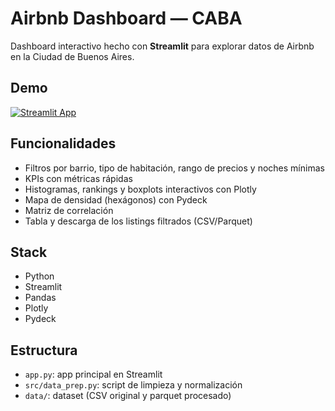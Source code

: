 # Airbnb Dashboard — CABA

Dashboard interactivo hecho con **Streamlit** para explorar datos de Airbnb en la Ciudad de Buenos Aires.

## Demo
 [![Streamlit App](https://static.streamlit.io/badges/streamlit_badge_black_white.svg)](https://airbnb-dashboard-dvkswvc9wyr8nguxfgd2bn.streamlit.app/)


## Funcionalidades
- Filtros por barrio, tipo de habitación, rango de precios y noches mínimas
- KPIs con métricas rápidas
- Histogramas, rankings y boxplots interactivos con Plotly
- Mapa de densidad (hexágonos) con Pydeck
- Matriz de correlación
- Tabla y descarga de los listings filtrados (CSV/Parquet)

## Stack
- Python
- Streamlit
- Pandas
- Plotly
- Pydeck

## Estructura
- `app.py`: app principal en Streamlit
- `src/data_prep.py`: script de limpieza y normalización
- `data/`: dataset (CSV original y parquet procesado)
